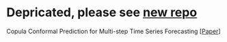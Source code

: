 # Depricated, please see [new repo](https://github.com/Rose-STL-Lab/CopulaCPTS)

Copula Conformal Prediction for Multi-step Time Series Forecasting [[Paper](https://arxiv.org/abs/2212.03281)] 
